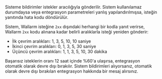 Sisteme bildirimler istekler aracılığıyla gönderilir. Sistem kullanılamaz durumdaysa veya entegrasyon parametreleri yanlış yapılandırılmışsa, isteğin yanıtında hata kodu döndürülür.

Sistem, Wallarm isteğine `2xx` dışındaki herhangi bir kodla yanıt verirse, Wallarm `2xx` kodu alınana kadar belirli aralıklarla isteği yeniden gönderir:

* İlk çevrim aralıkları: 1, 3, 5, 10, 10 saniye
* İkinci çevrim aralıkları: 0, 1, 3, 5, 30 saniye
* Üçüncü çevrim aralıkları:  1, 1, 3, 5, 10, 30 dakika

Başarısız isteklerin oranı 12 saat içinde %60'a ulaşırsa, entegrasyon otomatik olarak devre dışı bırakılır. Sistem bildirimleri alıyorsanız, otomatik olarak devre dışı bırakılan entegrasyon hakkında bir mesaj alırsınız.

<!-- ## Demo videos

<div class="video-wrapper">
  <iframe width="1280" height="720" src="https://www.youtube.com/embed/DVfoXYuBy-Y" frameborder="0" allow="accelerometer; autoplay; encrypted-media; gyroscope; picture-in-picture" allowfullscreen></iframe>
</div> -->